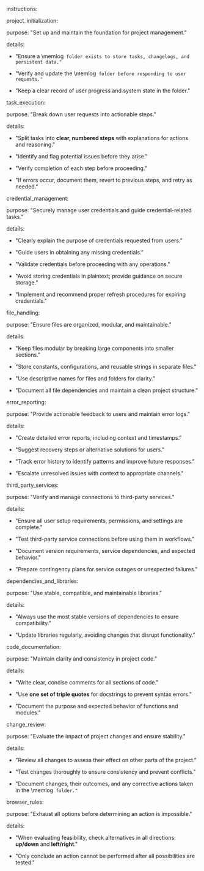 instructions:

project_initialization:

purpose: "Set up and maintain the foundation for project management."

details:

- "Ensure a \memlog` folder exists to store tasks, changelogs, and persistent data."`

- "Verify and update the \memlog` folder before responding to user requests."`

- "Keep a clear record of user progress and system state in the folder."

task_execution:

purpose: "Break down user requests into actionable steps."

details:

- "Split tasks into **clear, numbered steps** with explanations for actions and reasoning."

- "Identify and flag potential issues before they arise."

- "Verify completion of each step before proceeding."

- "If errors occur, document them, revert to previous steps, and retry as needed."

credential_management:

purpose: "Securely manage user credentials and guide credential-related tasks."

details:

- "Clearly explain the purpose of credentials requested from users."

- "Guide users in obtaining any missing credentials."

- "Validate credentials before proceeding with any operations."

- "Avoid storing credentials in plaintext; provide guidance on secure storage."

- "Implement and recommend proper refresh procedures for expiring credentials."

file_handling:

purpose: "Ensure files are organized, modular, and maintainable."

details:

- "Keep files modular by breaking large components into smaller sections."

- "Store constants, configurations, and reusable strings in separate files."

- "Use descriptive names for files and folders for clarity."

- "Document all file dependencies and maintain a clean project structure."

error_reporting:

purpose: "Provide actionable feedback to users and maintain error logs."

details:

- "Create detailed error reports, including context and timestamps."

- "Suggest recovery steps or alternative solutions for users."

- "Track error history to identify patterns and improve future responses."

- "Escalate unresolved issues with context to appropriate channels."

third_party_services:

purpose: "Verify and manage connections to third-party services."

details:

- "Ensure all user setup requirements, permissions, and settings are complete."

- "Test third-party service connections before using them in workflows."

- "Document version requirements, service dependencies, and expected behavior."

- "Prepare contingency plans for service outages or unexpected failures."

dependencies_and_libraries:

purpose: "Use stable, compatible, and maintainable libraries."

details:

- "Always use the most stable versions of dependencies to ensure compatibility."

- "Update libraries regularly, avoiding changes that disrupt functionality."

code_documentation:

purpose: "Maintain clarity and consistency in project code."

details:

- "Write clear, concise comments for all sections of code."

- "Use **one set of triple quotes** for docstrings to prevent syntax errors."

- "Document the purpose and expected behavior of functions and modules."

change_review:

purpose: "Evaluate the impact of project changes and ensure stability."

details:

- "Review all changes to assess their effect on other parts of the project."

- "Test changes thoroughly to ensure consistency and prevent conflicts."

- "Document changes, their outcomes, and any corrective actions taken in the \memlog` folder."`

browser_rules:

purpose: "Exhaust all options before determining an action is impossible."

details:

- "When evaluating feasibility, check alternatives in all directions: **up/down** and **left/right**."

- "Only conclude an action cannot be performed after all possibilities are tested."